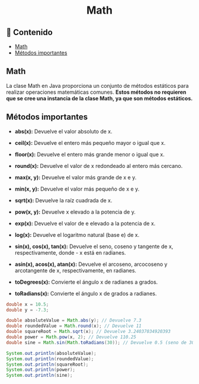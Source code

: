 <h1 align="center">Math</h1>

<h2>📑 Contenido</h2>

- [Math](#math)
- [Métodos importantes](#métodos-importantes)

## Math

La clase Math en Java proporciona un conjunto de métodos estáticos para realizar operaciones matemáticas comunes. **Estos métodos no requieren que se cree una instancia de la clase Math, ya que son métodos estáticos.**

## Métodos importantes

- **abs(x):** Devuelve el valor absoluto de x.

- **ceil(x):** Devuelve el entero más pequeño mayor o igual que x.

- **floor(x):** Devuelve el entero más grande menor o igual que x.

- **round(x):** Devuelve el valor de x redondeado al entero más cercano.

- **max(x, y):** Devuelve el valor más grande de x e y.

- **min(x, y):** Devuelve el valor más pequeño de x e y.

- **sqrt(x):** Devuelve la raíz cuadrada de x.

- **pow(x, y):** Devuelve x elevado a la potencia de y.

- **exp(x):** Devuelve el valor de e elevado a la potencia de x.

- **log(x):** Devuelve el logaritmo natural (base e) de x.

- **sin(x), cos(x), tan(x):** Devuelve el seno, coseno y tangente de x, respectivamente, donde - x está en radianes.

- **asin(x), acos(x), atan(x):** Devuelve el arcoseno, arcocoseno y arcotangente de x, respectivamente, en radianes.

- **toDegrees(x):** Convierte el ángulo x de radianes a grados.

- **toRadians(x):** Convierte el ángulo x de grados a radianes.

```java
double x = 10.5;
double y = -7.3;

double absoluteValue = Math.abs(y); // Devuelve 7.3
double roundedValue = Math.round(x); // Devuelve 11
double squareRoot = Math.sqrt(x); // Devuelve 3.24037034920393
double power = Math.pow(x, 2); // Devuelve 110.25
double sine = Math.sin(Math.toRadians(30)); // Devuelve 0.5 (seno de 30 grados)

System.out.println(absoluteValue);
System.out.println(roundedValue);
System.out.println(squareRoot);
System.out.println(power);
System.out.println(sine);
```
